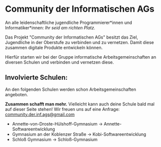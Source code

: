 # Community der Informatischen AGs

An alle leidenschaftliche jugendliche Programmierer\*innen und Informatiker\*innen:
_Ihr seid am richten Platz._

Das Projekt "Community der Informatischen AGs" besitzt das Ziel, Jugendliche in der Oberstufe zu verbinden und zu vernetzen. Damit diese zusammen digitale Produkte entwickeln können.

Hierfür starten wir bei der Gruppe informatische Arbeitsgemeinschaften an diversen Schulen und verbinden und vernetzen diese.

## Involvierte Schulen:

An den folgenden Schulen werden schon Arbeitsgemeinschaften angeboten.

**Zusammen schafft man mehr.** Vielleicht kann auch deine Schule bald mal auf dieser Seite stehen! Wir freuen uns auf eine Anfrage: <community.der.inf.ags@gmail.com>

- Annette-von-Droste-Hülshoff-Gymnasium -> Annette-Softwareentwicklung
- Gymnasium an der Koblenzer Straße -> Kobi-Softwareentwicklung
- Schloß Gymnasium -> Schloß-Gymnasium
